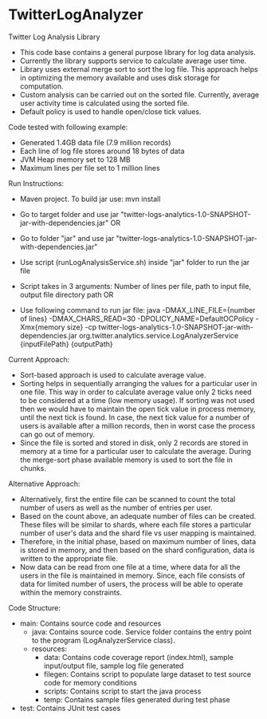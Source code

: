 # TwitterLogAnalyzer
Twitter Log Analysis Library

- This code base contains a general purpose library for log data analysis. 
- Currently the library supports service to calculate average user time.
- Library uses external merge sort to sort the log file. This approach helps in optimizing the memory available and 
uses disk storage for computation.
- Custom analysis can be carried out on the sorted file. Currently, average user activity time is calculated using the sorted file.
- Default policy is used to handle open/close tick values.

Code tested with following example:
- Generated 1.4GB data file (7.9 million records)
- Each line of log file stores around 18 bytes of data
- JVM Heap memory set to 128 MB
- Maximum lines per file set to 1 million lines

Run Instructions:

- Maven project. To build jar use: mvn install
- Go to target folder and use jar "twitter-logs-analytics-1.0-SNAPSHOT-jar-with-dependencies.jar"
OR
- Go to folder "jar" and use jar "twitter-logs-analytics-1.0-SNAPSHOT-jar-with-dependencies.jar"

- Use script (runLogAnalysisService.sh) inside "jar" folder to run the jar file
- Script takes in 3 arguments: Number of lines per file, path to input file, output file directory path
OR
- Use following command to run jar file:
java -DMAX_LINE_FILE={number of lines} -DMAX_CHARS_READ=30 -DPOLICY_NAME=DefaultOCPolicy -Xmx{memory size} -cp twitter-logs-analytics-1.0-SNAPSHOT-jar-with-dependencies.jar org.twitter.analytics.service.LogAnalyzerService {inputFilePath} {outputPath}

Current Approach:
- Sort-based approach is used to calculate average value.
- Sorting helps in sequentially arranging the values for a particular user in one file. This way in order to calculate average value only 2 ticks
need to be considered at a time (low memory usage). If sorting was not used then we would have to maintain the open tick value in process
memory, until the next tick is found. In case, the next tick value for a number of users is available after a million records, then in worst case
the process can go out of memory.
- Since the file is sorted and stored in disk, only 2 records are stored in memory at a time for a particular user to calculate the average.
During the merge-sort phase available memory is used to sort the file in chunks.

Alternative Approach:
- Alternatively, first the entire file can be scanned to count the total number of users as well as the number of entries per user.
- Based on the count above, an adequate number of files can be created. These files will be similar to shards, where each file stores
a particular number of user's data and the shard file vs user mapping is maintained.
- Therefore, in the initial phase, based on maximum number of lines, data is stored in memory, and then based on the shard configuration,
data is written to the appropriate file.
- Now data can be read from one file at a time, where data for all the users in the file is maintained in memory. Since, each file
consists of data for limited number of users, the process will be able to operate within the memory constraints.

Code Structure:
- main: Contains source code and resources
    - java: Contains source code. Service folder contains the entry point to the program (LogAnalyzerService class).
    - resources:
        - data: Contains code coverage report (index.html), sample input/output file, sample log file generated
        - filegen: Contains script to populate large dataset to test source code for memory conditions
        - scripts: Contains script to start the java process
        - temp: Contains sample files generated during test phase
- test: Contains JUnit test cases